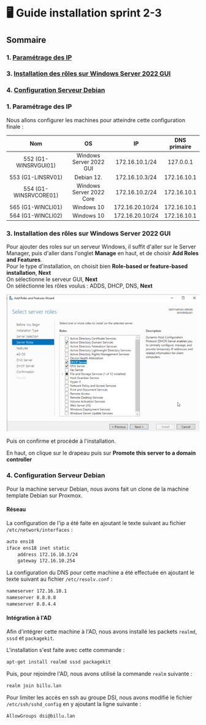 # 🖥️ Guide installation sprint 2-3

## Sommaire

### 1. [Paramétrage des IP](#Paramétrage-des-IP)
### 3. [Installation des rôles sur Windows Server 2022 GUI](#roles_windows_gui)
### 4. [Configuration Serveur Debian](#config-debian)

### 1. Paramétrage des IP  
<span id="Paramétrage-des-IP"></span>
Nous allons configurer les machines pour atteindre cette configuration finale : 

| Nom   | OS       | IP | DNS primaire |
| :-: | :-: | :-: | :-: |
| 552 (G1-WINSRVGUI01) | Windows Server 2022 GUI | 172.16.10.1/24| 127.0.0.1 |
| 553 (G1-LINSRV01) | Debian 12. | 172.16.10.3/24| 172.16.10.1 |
| 554 (G1-WINSRVCORE01) | Windows Server 2022 Core | 172.16.10.2/24| 172.16.10.1 |
| 565 (G1-WINCLI01) | Windows 10 | 172.16.20.10/24| 172.16.10.1 |
| 564 (G1-WINCLI02) | Windows 10 | 172.16.20.10/24| 172.16.10.1 |

### 3. Installation des rôles sur Windows Server 2022 GUI
<span id="roles_windows_gui"></span>
Pour ajouter des roles sur un serveur Windows, il suffit d'aller sur le Server Manager, puis d'aller dans l'onglet **Manage** en haut, et de choisir **Add Roles and Features**.  
Pour le type d'installation, on choisit bien **Role-based or feature-based installation**, **Next**  
On sélectionne le serveur GUI, **Next**  
On séléctionne les rôles voulus : ADDS, DHCP, DNS, **Next** 


![Installation_rôles](Ressources/AD-DS/ADDS-screen-ADDS,DNS,DHCP.png)

Puis on confirme et procède à l'installation.

En haut, on clique sur le drapeau puis sur **Promote this server to a domain controller**


### 4. Configuration Serveur Debian
<span id="config-debian"></span>

Pour la machine serveur Debian, nous avons fait un clone de la machine template Debian sur Proxmox.

#### Réseau

La configuration de l'ip a été faite en ajoutant le texte suivant au fichier ``/etc/network/interfaces`` :

```bash
auto ens18
iface ens18 inet static
    address 172.16.10.3/24
    gateway 172.16.10.254
```

La configuration du DNS pour cette machine a été effectuée en ajoutant le texte suivant au fichier ``/etc/resolv.conf`` :

```bash
nameserver 172.16.10.1
nameserver 8.8.8.8
nameserver 8.8.4.4
```

#### Intégration à l'AD

Afin d'intégrer cette machine à l'AD, nous avons installé les packets ``realmd``, ``sssd`` et ``packagekit``.

L'installation s'est faite avec cette commande :

```bash
apt-get install realmd sssd packagekit
```

Puis, pour rejoindre l'AD, nous avons utilisé la commande ``realm`` suivante :

```bash
realm join billu.lan
```

Pour limiter les accès en ssh au groupe DSI, nous avons modifié le fichier ``/etc/ssh/sshd_config`` en y ajoutant la ligne suivante :

```bash
AllowGroups dsi@billu.lan
```
